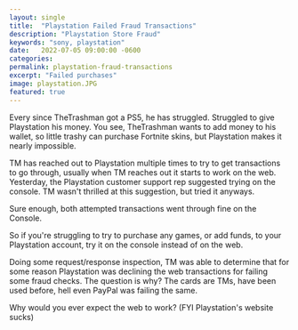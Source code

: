```yaml
---
layout: single
title:  "Playstation Failed Fraud Transactions"
description: "Playstation Store Fraud"
keywords: "sony, playstation"
date:   2022-07-05 09:00:00 -0600
categories: 
permalink: playstation-fraud-transactions
excerpt: "Failed purchases"
image: playstation.JPG
featured: true
---
```


Every since TheTrashman got a PS5, he has struggled. Struggled to give Playstation his money. You see, TheTrashman wants to add money to his wallet, so little trashy can purchase Fortnite skins, but Playstation makes it nearly impossible.

TM has reached out to Playstation multiple times to try to get transactions to go through, usually when TM reaches out it starts to work on the web. Yesterday, the Playstation customer support rep suggested trying on the console. TM wasn't thrilled at this suggestion, but tried it anyways.

Sure enough, both attempted transactions went through fine on the Console.

So if you're struggling to try to purchase any games, or add funds, to your Playstation account, try it on the console instead of on the web.

Doing some request/response inspection, TM was able to determine that for some reason Playstation was declining the web transactions for failing some fraud checks. The question is why? The cards are TMs, have been used before, hell even PayPal was failing the same.

Why would you ever expect the web to work? (FYI Playstation's website sucks)

